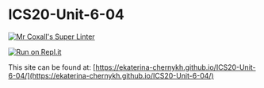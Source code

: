 # ICS20-Unit-6-04

[![Mr Coxall's Super Linter](https://github.com/ekaterina-chernykh/ICS20-Unit-6-04/workflows/Mr%20Coxall's%20Super%20Linter/badge.svg)](https://github.com/ekaterina-chernykh/ICS20-Unit-6-04/actions)

[![Run on Repl.it](https://repl.it/badge/github/ekaterina-chernykh/ICS20-Unit-6-04)](https://repl.it/github/ekaterina-chernykh/ICS20-Unit-6-04)

This site can be found at: [https://ekaterina-chernykh.github.io/ICS20-Unit-6-04/](https://ekaterina-chernykh.github.io/ICS20-Unit-6-04/)
